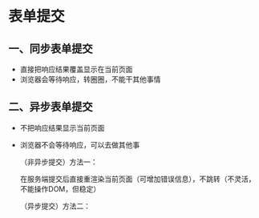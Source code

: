 # 表单提交
## 一、同步表单提交
-	直接把响应结果覆盖显示在当前页面
-	浏览器会等待响应，转圈圈，不能干其他事情
## 二、异步表单提交
- 不把响应结果显示当前页面

- 浏览器不会等待响应，可以去做其他事

  （非异步提交）方法一：

  在服务端提交后直接重渲染当前页面（可增加错误信息），不跳转（不灵活，不能操作DOM，但稳定）

  （异步提交）方法二：
